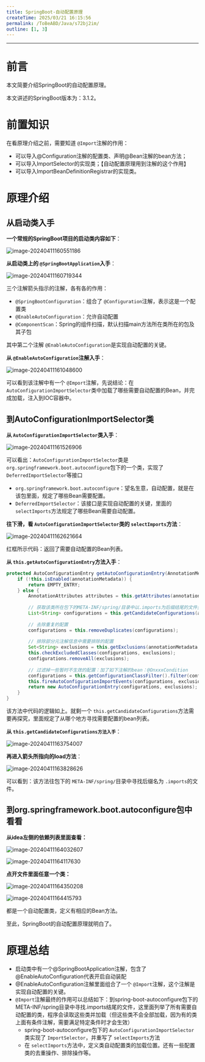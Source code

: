 ```yaml
---
title: SpringBoot-自动配置原理
createTime: 2025/03/21 16:15:56
permalink: /ToBeABD/Java/s72bj2im/
outline: [1, 3]
---
```

---



# 前言

本文简要介绍SpringBoot的自动配置原理。

本文讲述的SpringBoot版本为：3.1.2。



# 前置知识

在看原理介绍之前，需要知道 `@Import`注解的作用：

- 可以导入@Configuration注解的配置类、声明@Bean注解的bean方法；
- 可以导入ImportSelector的实现类；【自动配置原理用到注解的这个作用】
- 可以导入ImportBeanDefinitionRegistrar的实现类。



# 原理介绍

## 从启动类入手

**一个常规的SpringBoot项目的启动类内容如下**：

![image-20240411160551186](./assets/image-20240411160551186.png)

**从启动类上的 `@SpringBootApplication`入手**：

![image-20240411160719344](./assets/image-20240411160719344.png)

三个注解箭头指示的注解，各有各的作用：

- `@SpringBootConfiguration`：组合了 `@Configuration`注解，表示这是一个配置类
- `@EnableAutoConfiguration`：允许自动配置
- `@ComponentScan`：Spring的组件扫描，默认扫描main方法所在类所在的包及其子包

其中第二个注解 `@EnableAutoConfiguration`是实现自动配置的关键。

**从 `@EnableAutoConfiguration`注解入手**：

![image-20240411161048600](./assets/image-20240411161048600.png)

可以看到该注解中有一个 `@Import`注解，先说结论：在 `AutoConfigurationImportSelector`类中加载了哪些需要自动配置的Bean，并完成加载，注入到IOC容器中。



## 到AutoConfigurationImportSelector类

**从 `AutoConfigurationImportSelector`类入手**：

![image-20240411161526906](./assets/image-20240411161526906.png)

可以看出：`AutoConfigurationImportSelector`类是 `org.springframework.boot.autoconfigure`包下的一个类，实现了 `DeferredImportSelector`等接口

- `org.springframework.boot.autoconfigure`：望名生意，自动配置，就是在该包里面，规定了哪些Bean需要配置。
- `DeferredImportSelector`：该接口是实现自动配置的关键，里面的 `selectImports`方法规定了哪些Bean需要自动配置。

**往下滑，看 `AutoConfigurationImportSelector`类的 `selectImports`方法**：

![image-20240411162621664](./assets/image-20240411162621664.png)

红框所示代码：返回了需要自动配置的Bean列表。

**从 `this.getAutoConfigurationEntry`方法入手**：

```java
protected AutoConfigurationEntry getAutoConfigurationEntry(AnnotationMetadata annotationMetadata) {
    if (!this.isEnabled(annotationMetadata)) {
        return EMPTY_ENTRY;
    } else {
        AnnotationAttributes attributes = this.getAttributes(annotationMetadata);
      
        // 获取该类所在包下的META-INF/spring/目录中以.imports为后缀结尾的文件里面的内容，作为候选配置列表
        List<String> configurations = this.getCandidateConfigurations(annotationMetadata, attributes);
      
        // 去除重复的配置
        configurations = this.removeDuplicates(configurations);
      
        // 排除部分元注解信息中需要排除的配置
        Set<String> exclusions = this.getExclusions(annotationMetadata, attributes);
        this.checkExcludedClasses(configurations, exclusions);
        configurations.removeAll(exclusions);
      
        // 过滤掉一些暂时不生效的配置：加了如下注解的bean：@OnxxxCondition
        configurations = this.getConfigurationClassFilter().filter(configurations);
        this.fireAutoConfigurationImportEvents(configurations, exclusions);
        return new AutoConfigurationEntry(configurations, exclusions);
    }
}
```

该方法中代码的逻辑如上。就剩一个 `this.getCandidateConfigurations`方法需要再探究，里面规定了从哪个地方寻找需要配置的bean列表。

**从 `this.getCandidateConfigurations方法入手`**：

![image-20240411163754007](./assets/image-20240411163754007.png)

**再进入箭头所指向的load方法**：

![image-20240411163828626](./assets/image-20240411163828626.png)

可以看到：该方法往包下的 `META-INF/spring/`目录中寻找后缀名为 `.imports`的文件。



## 到org.springframework.boot.autoconfigure包中看看

**从idea左侧的依赖列表里面查看：**

![image-20240411164032607](./assets/image-20240411164032607.png)

![image-20240411164117630](./assets/image-20240411164117630.png)

**点开文件里面任意一个类：**

![image-20240411164350208](./assets/image-20240411164350208.png)

![image-20240411164415793](./assets/image-20240411164415793.png)

都是一个自动配置类，定义有相应的Bean方法。

至此，SpringBoot的自动配置原理就明白了。



# 原理总结

- 启动类中有一个@SpringBootApplication注解，包含了@EnableAutoConfiguration代表开启自动装配
- @EnableAutoConfiguration注解里面组合了一个 `@Import`注解，这个注解是实现自动配置的关键。
- `@Import`注解最终的作用可以总结如下：到spring-boot-autoconfigure包下的META-INF/spring目录中寻找.imports结尾的文件，这里面列举了所有需要自动配置的类，程序会读取这些类并加载（但这些类不会全部加载，因为有的类上面有条件注解，需要满足特定条件时才会生效）
  - spring-boot-autoconfigure包下的 `AutoConfigurationImportSelector`类实现了 `ImportSelector`，并重写了 `selectImports`方法
  - 在 `selectImports`方法中，定义类自动配置类的加载位置。还有一些配置类的去重操作、排除操作等。

